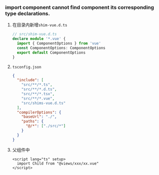 ### import component cannot find component its corresponding type declarations.
1. 在目录内新增```shim-vue.d.ts```
    ```ts
    // src/shim-vue.d.ts
    declare module '*.vue' {
      import { ComponentOptions } from 'vue'
      const ComponentOptions: ComponentOptions
      export default ComponentOptions
   }
    ```
2. ```tsconfig.json```
    ```json
    {
      "include": [
        "src/**/*.ts",
        "src/**/*.d.ts",
        "src/**/*.tsx",
        "src/**/*.vue",
        "src/shims-vue.d.ts"
      ],
      "compilerOptions": {
        "baseUrl": "./",
        "paths": {
          "@/*": ["./src/*"]
        }  
      }
    }
    ```
3. 父组件中
    ```vue
    <script lang="ts" setup>
      import Child from "@views/xxx/xx.vue"
    </script>
    ```